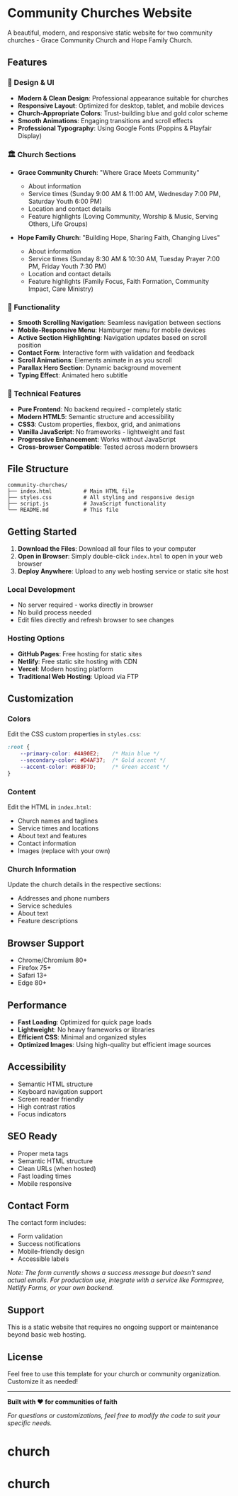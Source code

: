 # Community Churches Website

A beautiful, modern, and responsive static website for two community churches - Grace Community Church and Hope Family Church.

## Features

### 🎨 Design & UI
- **Modern & Clean Design**: Professional appearance suitable for churches
- **Responsive Layout**: Optimized for desktop, tablet, and mobile devices
- **Church-Appropriate Colors**: Trust-building blue and gold color scheme
- **Smooth Animations**: Engaging transitions and scroll effects
- **Professional Typography**: Using Google Fonts (Poppins & Playfair Display)

### 🏛️ Church Sections
- **Grace Community Church**: "Where Grace Meets Community"
  - About information
  - Service times (Sunday 9:00 AM & 11:00 AM, Wednesday 7:00 PM, Saturday Youth 6:00 PM)
  - Location and contact details
  - Feature highlights (Loving Community, Worship & Music, Serving Others, Life Groups)

- **Hope Family Church**: "Building Hope, Sharing Faith, Changing Lives"
  - About information
  - Service times (Sunday 8:30 AM & 10:30 AM, Tuesday Prayer 7:00 PM, Friday Youth 7:30 PM)
  - Location and contact details
  - Feature highlights (Family Focus, Faith Formation, Community Impact, Care Ministry)

### 🚀 Functionality
- **Smooth Scrolling Navigation**: Seamless navigation between sections
- **Mobile-Responsive Menu**: Hamburger menu for mobile devices
- **Active Section Highlighting**: Navigation updates based on scroll position
- **Contact Form**: Interactive form with validation and feedback
- **Scroll Animations**: Elements animate in as you scroll
- **Parallax Hero Section**: Dynamic background movement
- **Typing Effect**: Animated hero subtitle

### 📱 Technical Features
- **Pure Frontend**: No backend required - completely static
- **Modern HTML5**: Semantic structure and accessibility
- **CSS3**: Custom properties, flexbox, grid, and animations
- **Vanilla JavaScript**: No frameworks - lightweight and fast
- **Progressive Enhancement**: Works without JavaScript
- **Cross-browser Compatible**: Tested across modern browsers

## File Structure
```
community-churches/
├── index.html          # Main HTML file
├── styles.css          # All styling and responsive design
├── script.js           # JavaScript functionality
└── README.md           # This file
```

## Getting Started

1. **Download the Files**: Download all four files to your computer
2. **Open in Browser**: Simply double-click `index.html` to open in your web browser
3. **Deploy Anywhere**: Upload to any web hosting service or static site host

### Local Development
- No server required - works directly in browser
- No build process needed
- Edit files directly and refresh browser to see changes

### Hosting Options
- **GitHub Pages**: Free hosting for static sites
- **Netlify**: Free static site hosting with CDN
- **Vercel**: Modern hosting platform
- **Traditional Web Hosting**: Upload via FTP

## Customization

### Colors
Edit the CSS custom properties in `styles.css`:
```css
:root {
    --primary-color: #4A90E2;    /* Main blue */
    --secondary-color: #D4AF37;  /* Gold accent */
    --accent-color: #6B8F7D;     /* Green accent */
}
```

### Content
Edit the HTML in `index.html`:
- Church names and taglines
- Service times and locations
- About text and features
- Contact information
- Images (replace with your own)

### Church Information
Update the church details in the respective sections:
- Addresses and phone numbers
- Service schedules
- About text
- Feature descriptions

## Browser Support
- Chrome/Chromium 80+
- Firefox 75+
- Safari 13+
- Edge 80+

## Performance
- **Fast Loading**: Optimized for quick page loads
- **Lightweight**: No heavy frameworks or libraries
- **Efficient CSS**: Minimal and organized styles
- **Optimized Images**: Using high-quality but efficient image sources

## Accessibility
- Semantic HTML structure
- Keyboard navigation support
- Screen reader friendly
- High contrast ratios
- Focus indicators

## SEO Ready
- Proper meta tags
- Semantic HTML structure
- Clean URLs (when hosted)
- Fast loading times
- Mobile responsive

## Contact Form
The contact form includes:
- Form validation
- Success notifications
- Mobile-friendly design
- Accessible labels

*Note: The form currently shows a success message but doesn't send actual emails. For production use, integrate with a service like Formspree, Netlify Forms, or your own backend.*

## Support
This is a static website that requires no ongoing support or maintenance beyond basic web hosting.

## License
Feel free to use this template for your church or community organization. Customize it as needed!

---

**Built with ❤️ for communities of faith**

*For questions or customizations, feel free to modify the code to suit your specific needs.*
# church
# church
